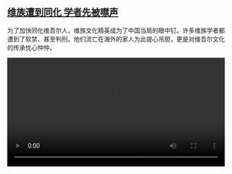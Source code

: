 <!--1612382038000-->
[维族遭到同化 学者先被噤声](https://www.dw.com/zh/%E7%BB%B4%E6%97%8F%E9%81%AD%E5%88%B0%E5%90%8C%E5%8C%96%20%E5%AD%A6%E8%80%85%E5%85%88%E8%A2%AB%E5%99%A4%E5%A3%B0/a-56446519)
------

<p>为了加快同化维吾尔人，维族文化精英成为了中国当局的眼中钉。许多维族学者都遭到了软禁、甚至判刑。他们流亡在海外的家人为此提心吊胆，更是对维吾尔文化的传承忧心忡忡。</small></p><video src="https://tvdownloaddw-a.akamaihd.net/dwtv_video/flv/vdt_zh/2021/bchi210203_001_cc8e3xjscholar_sd_sor.mp4" controls style="width:100%"></video>
